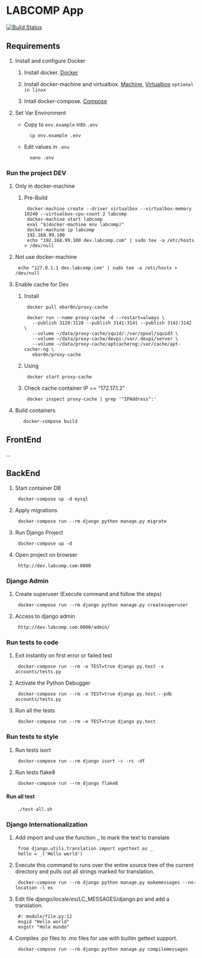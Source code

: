 # LABCOMP App

[![Build Status](https://travis-ci.org/UNETDevStudents/labcomp-api.svg?branch=master)](https://travis-ci.org/UNETDevStudents/labcomp-api)

## Requirements

1. Install and configure Docker

    1. Install docker. [Docker](https://www.docker.com)

    1. Install docker-machine and virtualbox. [Machine](https://docs.docker.com/machine/), [Virtualbox](https://www.virtualbox.org/wiki/Downloads) `optional in linux`

    1. Intall docker-compose. [Compose](https://docs.docker.com/compose/install/)

1. Set Var Environment

    * Copy to `env.example` into `.env`

            cp env.example .env

    * Edit values in `.env`

            nano .env

### Run the project DEV

1. Only in docker-machine

    1. Pre-Build

            docker-machine create --driver virtualbox --virtualbox-memory 10240 --virtualbox-cpu-count 2 labcomp
            docker-machine start labcomp
            eval "$(docker-machine env labcomp)"
            docker-machine ip labcomp
            192.168.99.100
            echo "192.168.99.100 dev.labcomp.com" | sudo tee -a /etc/hosts > /dev/null
1. Not use docker-machine

        echo "127.0.1.1 dev.labcomp.com" | sudo tee -a /etc/hosts > /dev/null

1. Enable cache for Dev

    1. Install

            docker pull ebar0n/proxy-cache

            docker run --name proxy-cache -d --restart=always \
              --publish 3128:3128 --publish 3141:3141 --publish 3142:3142 \
              --volume ~/data/proxy-cache/squid/:/var/spool/squid3 \
              --volume ~/data/proxy-cache/devpi:/var/.devpi/server \
              --volume ~/data/proxy-cache/aptcacherng:/var/cache/apt-cacher-ng \
              ebar0n/proxy-cache

    1. Using

            docker start proxy-cache

    1. Check cache container IP == "172.17.1.2"

            docker inspect proxy-cache | grep '"IPAddress":'

1. Build containers

          docker-compose build

## FrontEnd

...

## BackEnd

1. Start container DB

        docker-compose up -d mysql

1. Apply migrations

        docker-compose run --rm django python manage.py migrate

1. Run Django Project

        docker-compose up -d

1. Open project on browser

        http://dev.labcomp.com:8000

### Django Admin

1. Create superuser (Execute command and follow the steps)

        docker-compose run --rm django python manage.py createsuperuser

1. Access to django admin

        http://dev.labcomp.com:8000/admin/

### Run tests to code

1. Exit instantly on first error or failed test

        docker-compose run --rm -e TEST=true django py.test -x accounts/tests.py

1. Activate the Python Debugger

        docker-compose run --rm -e TEST=true django py.test --pdb accounts/tests.py

1. Run all the tests

        docker-compose run --rm -e TEST=true django py.test

### Run tests to style

1. Run tests isort

        docker-compose run --rm django isort -c -rc -df

1. Run tests flake8

        docker-compose run --rm django flake8

#### Run all test

        ./test-all.sh

### Django Internationalization

1. Add import and use the function _ to mark the text to translate

        from django.utils.translation import ugettext as _
        hello = _('Hello world')

1. Execute this command to runs over the entire source tree of the current directory and pulls out all strings marked for translation.

        docker-compose run --rm django python manage.py makemessages --no-location -l es

1. Edit file django/locale/es/LC_MESSAGES/django.po and add a translation.

        #: module/file.py:12
        msgid "Hello world"
        msgstr "Hola mundo"

1. Compiles .po files to .mo files for use with builtin gettext support.

        docker-compose run --rm django python manage.py compilemessages
